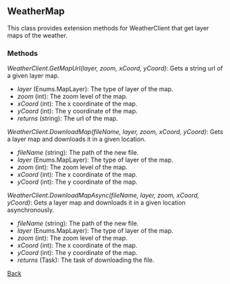 ## WeatherMap
This class provides extension methods for WeatherClient that get layer maps of the weather.
### Methods
*WeatherClient.GetMapUrl(layer, zoom, xCoord, yCoord)*: Gets a string url of a given layer map.
- *layer* (Enums.MapLayer): The type of layer of the map.
- *zoom* (int): The zoom level of the map.
- *xCoord* (int): The x coordinate of the map.
- *yCoord* (int): The y coordinate of the map.
- *returns* (string): The url of the map.

*WeatherClient.DownloadMap(fileName, layer, zoom, xCoord, yCoord)*: Gets a layer map and downloads it in a given location.
- *fileName* (string): The path of the new file.
- *layer* (Enums.MapLayer): The type of layer of the map.
- *zoom* (int): The zoom level of the map.
- *xCoord* (int): The x coordinate of the map.
- *yCoord* (int): The y coordinate of the map.

*WeatherClient.DownloadMapAsync(fileName, layer, zoom, xCoord, yCoord)*: Gets a layer map and downloads it in a given location asynchronously.
- *fileName* (string): The path of the new file.
- *layer* (Enums.MapLayer): The type of layer of the map.
- *zoom* (int): The zoom level of the map.
- *xCoord* (int): The x coordinate of the map.
- *yCoord* (int): The y coordinate of the map.
- *returns* (Task): The task of downloading the file.

[Back](https://eloyespinosa.github.io/Weather.NET/docs/)
